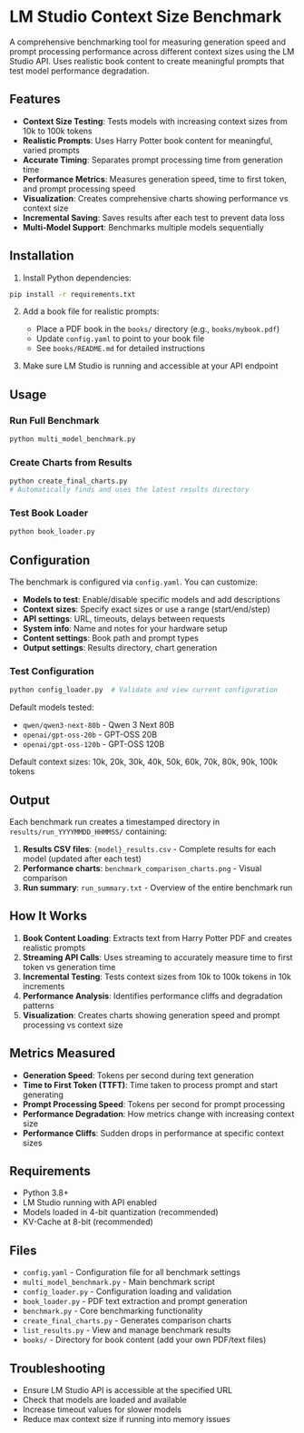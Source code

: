 # LM Studio Context Size Benchmark

A comprehensive benchmarking tool for measuring generation speed and prompt processing performance across different context sizes using the LM Studio API. Uses realistic book content to create meaningful prompts that test model performance degradation.

## Features

- **Context Size Testing**: Tests models with increasing context sizes from 10k to 100k tokens
- **Realistic Prompts**: Uses Harry Potter book content for meaningful, varied prompts
- **Accurate Timing**: Separates prompt processing time from generation time
- **Performance Metrics**: Measures generation speed, time to first token, and prompt processing speed
- **Visualization**: Creates comprehensive charts showing performance vs context size
- **Incremental Saving**: Saves results after each test to prevent data loss
- **Multi-Model Support**: Benchmarks multiple models sequentially

## Installation

1. Install Python dependencies:
```bash
pip install -r requirements.txt
```

2. Add a book file for realistic prompts:
   - Place a PDF book in the `books/` directory (e.g., `books/mybook.pdf`)
   - Update `config.yaml` to point to your book file
   - See `books/README.md` for detailed instructions

3. Make sure LM Studio is running and accessible at your API endpoint

## Usage

### Run Full Benchmark
```bash
python multi_model_benchmark.py
```

### Create Charts from Results
```bash
python create_final_charts.py
# Automatically finds and uses the latest results directory
```

### Test Book Loader
```bash
python book_loader.py
```

## Configuration

The benchmark is configured via `config.yaml`. You can customize:

- **Models to test**: Enable/disable specific models and add descriptions
- **Context sizes**: Specify exact sizes or use a range (start/end/step)
- **API settings**: URL, timeouts, delays between requests
- **System info**: Name and notes for your hardware setup
- **Content settings**: Book path and prompt types
- **Output settings**: Results directory, chart generation

### Test Configuration
```bash
python config_loader.py  # Validate and view current configuration
```

Default models tested:
- `qwen/qwen3-next-80b` - Qwen 3 Next 80B
- `openai/gpt-oss-20b` - GPT-OSS 20B  
- `openai/gpt-oss-120b` - GPT-OSS 120B

Default context sizes: 10k, 20k, 30k, 40k, 50k, 60k, 70k, 80k, 90k, 100k tokens

## Output

Each benchmark run creates a timestamped directory in `results/run_YYYYMMDD_HHMMSS/` containing:

1. **Results CSV files**: `{model}_results.csv` - Complete results for each model (updated after each test)
2. **Performance charts**: `benchmark_comparison_charts.png` - Visual comparison
3. **Run summary**: `run_summary.txt` - Overview of the entire benchmark run

## How It Works

1. **Book Content Loading**: Extracts text from Harry Potter PDF and creates realistic prompts
2. **Streaming API Calls**: Uses streaming to accurately measure time to first token vs generation time  
3. **Incremental Testing**: Tests context sizes from 10k to 100k tokens in 10k increments
4. **Performance Analysis**: Identifies performance cliffs and degradation patterns
5. **Visualization**: Creates charts showing generation speed and prompt processing vs context size

## Metrics Measured

- **Generation Speed**: Tokens per second during text generation
- **Time to First Token (TTFT)**: Time taken to process prompt and start generating
- **Prompt Processing Speed**: Tokens per second for prompt processing
- **Performance Degradation**: How metrics change with increasing context size
- **Performance Cliffs**: Sudden drops in performance at specific context sizes

## Requirements

- Python 3.8+
- LM Studio running with API enabled
- Models loaded in 4-bit quantization (recommended)
- KV-Cache at 8-bit (recommended)

## Files

- `config.yaml` - Configuration file for all benchmark settings
- `multi_model_benchmark.py` - Main benchmark script
- `config_loader.py` - Configuration loading and validation
- `book_loader.py` - PDF text extraction and prompt generation
- `benchmark.py` - Core benchmarking functionality  
- `create_final_charts.py` - Generates comparison charts
- `list_results.py` - View and manage benchmark results
- `books/` - Directory for book content (add your own PDF/text files)

## Troubleshooting

- Ensure LM Studio API is accessible at the specified URL
- Check that models are loaded and available
- Increase timeout values for slower models
- Reduce max context size if running into memory issues